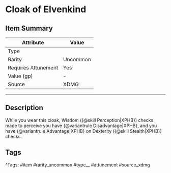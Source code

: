 # Cloak of Elvenkind

## Item Summary

| Attribute            | Value                        |
|----------------------|------------------------------|
| Type                 |   |
| Rarity               | Uncommon             |
| Requires Attunement  | Yes                |
| Value (gp)           | -    |
| Source               | XDMG |

---

## Description

While you wear this cloak, Wisdom ({@skill Perception|XPHB}) checks made to perceive you have {@variantrule Disadvantage|XPHB}, and you have {@variantrule Advantage|XPHB} on Dexterity ({@skill Stealth|XPHB}) checks.

## Tags

^Tags: #item #rarity_uncommon #type__ #attunement #source_xdmg